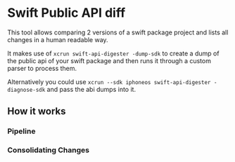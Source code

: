 # Swift Public API diff

This tool allows comparing 2 versions of a swift package project and lists all changes in a human readable way.

It makes use of `xcrun swift-api-digester -dump-sdk` to create a dump of the public api of your swift package and then runs it through a custom parser to process them.

Alternatively you could use `xcrun --sdk iphoneos swift-api-digester -diagnose-sdk` and pass the abi dumps into it.

## How it works

### Pipeline

### Consolidating Changes
